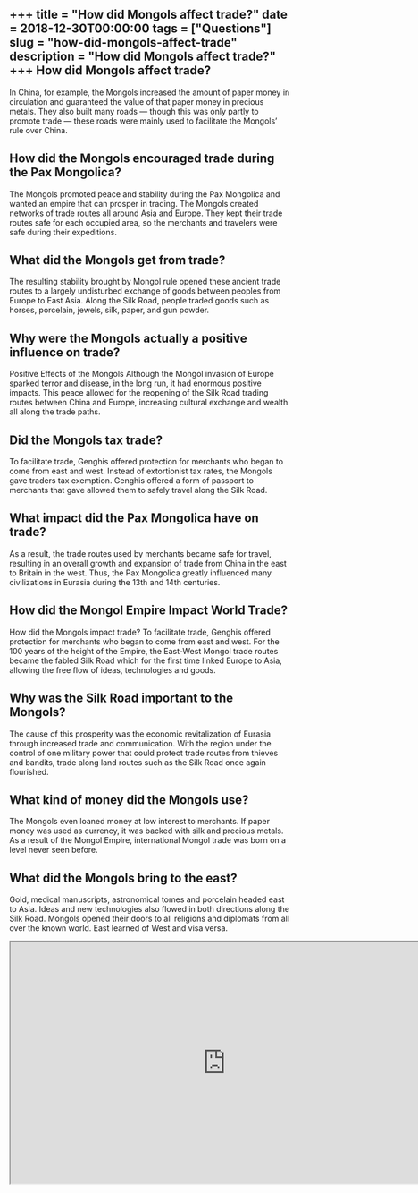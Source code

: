 +++
title = "How did Mongols affect trade?"
date = 2018-12-30T00:00:00
tags = ["Questions"]
slug = "how-did-mongols-affect-trade"
description = "How did Mongols affect trade?"
+++
How did Mongols affect trade?
-----------------------------

In China, for example, the Mongols increased the amount of paper money in circulation and guaranteed the value of that paper money in precious metals. They also built many roads — though this was only partly to promote trade — these roads were mainly used to facilitate the Mongols’ rule over China.

How did the Mongols encouraged trade during the Pax Mongolica?
--------------------------------------------------------------

The Mongols promoted peace and stability during the Pax Mongolica and wanted an empire that can prosper in trading. The Mongols created networks of trade routes all around Asia and Europe. They kept their trade routes safe for each occupied area, so the merchants and travelers were safe during their expeditions.

What did the Mongols get from trade?
------------------------------------

The resulting stability brought by Mongol rule opened these ancient trade routes to a largely undisturbed exchange of goods between peoples from Europe to East Asia. Along the Silk Road, people traded goods such as horses, porcelain, jewels, silk, paper, and gun powder.

Why were the Mongols actually a positive influence on trade?
------------------------------------------------------------

Positive Effects of the Mongols Although the Mongol invasion of Europe sparked terror and disease, in the long run, it had enormous positive impacts. This peace allowed for the reopening of the Silk Road trading routes between China and Europe, increasing cultural exchange and wealth all along the trade paths.

Did the Mongols tax trade?
--------------------------

To facilitate trade, Genghis offered protection for merchants who began to come from east and west. Instead of extortionist tax rates, the Mongols gave traders tax exemption. Genghis offered a form of passport to merchants that gave allowed them to safely travel along the Silk Road.

What impact did the Pax Mongolica have on trade?
------------------------------------------------

As a result, the trade routes used by merchants became safe for travel, resulting in an overall growth and expansion of trade from China in the east to Britain in the west. Thus, the Pax Mongolica greatly influenced many civilizations in Eurasia during the 13th and 14th centuries.

How did the Mongol Empire Impact World Trade?
---------------------------------------------

How did the Mongols impact trade? To facilitate trade, Genghis offered protection for merchants who began to come from east and west. For the 100 years of the height of the Empire, the East-West Mongol trade routes became the fabled Silk Road which for the first time linked Europe to Asia, allowing the free flow of ideas, technologies and goods.

Why was the Silk Road important to the Mongols?
-----------------------------------------------

The cause of this prosperity was the economic revitalization of Eurasia through increased trade and communication. With the region under the control of one military power that could protect trade routes from thieves and bandits, trade along land routes such as the Silk Road once again flourished.

What kind of money did the Mongols use?
---------------------------------------

The Mongols even loaned money at low interest to merchants. If paper money was used as currency, it was backed with silk and precious metals. As a result of the Mongol Empire, international Mongol trade was born on a level never seen before.

What did the Mongols bring to the east?
---------------------------------------

Gold, medical manuscripts, astronomical tomes and porcelain headed east to Asia. Ideas and new technologies also flowed in both directions along the Silk Road. Mongols opened their doors to all religions and diplomats from all over the known world. East learned of West and visa versa.

<iframe allow="accelerometer; autoplay; clipboard-write; encrypted-media; gyroscope; picture-in-picture" allowfullscreen="" class="__youtube_prefs__  epyt-is-override  no-lazyload" data-no-lazy="1" data-origheight="433" data-origwidth="770" data-skipgform_ajax_framebjll="" height="433" id="_ytid_42375" loading="lazy" src="https://www.youtube.com/embed/wUVvTqvjUaM?enablejsapi=1&autoplay=0&cc_load_policy=0&cc_lang_pref=&iv_load_policy=1&loop=0&modestbranding=0&rel=1&fs=1&playsinline=0&autohide=2&theme=dark&color=red&controls=1&" title="YouTube player" width="770"></iframe>